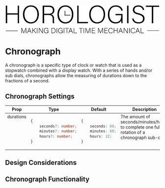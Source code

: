 <p align="center">
  <img src="../../../../../assets/logo-horologist.svg" alt="Horologist Logo - Making digital time mechanical" width="500" />
</p>

# Chronograph

A chronograph is a specific type of clock or watch that is used as a stopwatch combined with a
display watch. With a series of hands and/or sub dials, chronographs allow the measuring of
durations down to the fractions of a second.

## Chronograph Settings

<table>
    <thead>
        <th>Prop</th>
        <th>Type</th>
        <th>Default</th>
        <th>Description</th>
    </thead>
    <tbody>
        <tr style="vertical-align:top">
            <td>durations</td>
<td style="white-space: nowrap;">

```ts
{
    seconds?: number;
    minutes?: number;
    hours?: number;
}
```

</td>
<td style="white-space: nowrap;">

```ts
{
    seconds: 60;
    minutes: 60;
    hours: 12;
}
```

</td>
            <td>The amount of seconds/minutes/hours to complete one full rotation of a chronograph sub-dial.</td>
        </tr>
    </tbody>
</table>

## Design Considerations

## Chronograph Functionality
